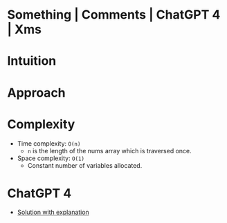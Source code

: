# Something | Comments | ChatGPT 4 | Xms

# Intuition



# Approach



# Complexity

- Time complexity: `O(n)`
    - `n` is the length of the nums array which is traversed once.
- Space complexity: `O(1)`
    - Constant number of variables allocated.

# ChatGPT 4

- [Solution with explanation](https://chatgpt.com/share/66fc826c-6fc0-8007-b6c2-e3fe99d29245)

